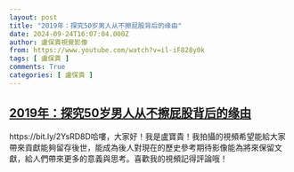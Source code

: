 ```yaml
---
layout: post
title: "2019年：探究50岁男人从不擦屁股背后的缘由"
date: 2024-09-24T16:07:04.000Z
author: 盧保貴視覺影像
from: https://www.youtube.com/watch?v=il-iF828y0k
tags: [ 盧保貴 ]
comments: True
categories: [ 盧保貴 ]
---
```

<!--1727194024000-->
[2019年：探究50岁男人从不擦屁股背后的缘由](https://www.youtube.com/watch?v=il-iF828y0k)
------

<div>
https://bit.ly/2YsRD8D哈嘍，大家好！我是盧寶貴！我拍攝的視頻希望能給大家帶來貢獻能夠留存後世，能成為後人對現在的歷史參考期待影像能為將來保留文獻，給人們帶來更多的意義與思考。喜歡我的視頻記得評論哦！
</div>
